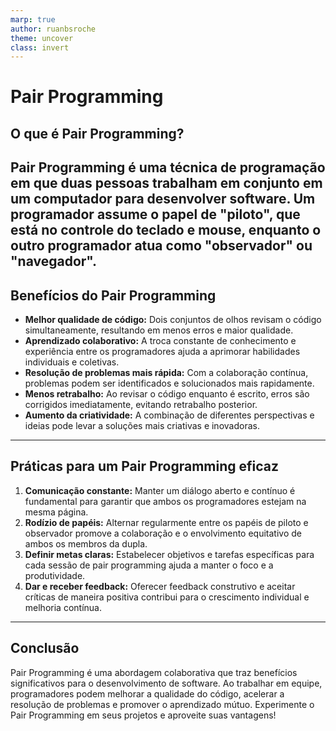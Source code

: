 ```yaml
---
marp: true
author: ruanbsroche
theme: uncover
class: invert
---
```

# Pair Programming

## O que é Pair Programming?

Pair Programming é uma técnica de programação em que duas pessoas trabalham em conjunto em um computador para desenvolver software. Um programador assume o papel de "piloto", que está no controle do teclado e mouse, enquanto o outro programador atua como "observador" ou "navegador".
---
## Benefícios do Pair Programming

- **Melhor qualidade de código:** Dois conjuntos de olhos revisam o código simultaneamente, resultando em menos erros e maior qualidade.
- **Aprendizado colaborativo:** A troca constante de conhecimento e experiência entre os programadores ajuda a aprimorar habilidades individuais e coletivas.
- **Resolução de problemas mais rápida:** Com a colaboração contínua, problemas podem ser identificados e solucionados mais rapidamente.
- **Menos retrabalho:** Ao revisar o código enquanto é escrito, erros são corrigidos imediatamente, evitando retrabalho posterior.
- **Aumento da criatividade:** A combinação de diferentes perspectivas e ideias pode levar a soluções mais criativas e inovadoras.
---
## Práticas para um Pair Programming eficaz

1. **Comunicação constante:** Manter um diálogo aberto e contínuo é fundamental para garantir que ambos os programadores estejam na mesma página.
2. **Rodízio de papéis:** Alternar regularmente entre os papéis de piloto e observador promove a colaboração e o envolvimento equitativo de ambos os membros da dupla.
3. **Definir metas claras:** Estabelecer objetivos e tarefas específicas para cada sessão de pair programming ajuda a manter o foco e a produtividade.
4. **Dar e receber feedback:** Oferecer feedback construtivo e aceitar críticas de maneira positiva contribui para o crescimento individual e melhoria contínua.

---
## Conclusão

Pair Programming é uma abordagem colaborativa que traz benefícios significativos para o desenvolvimento de software. Ao trabalhar em equipe, programadores podem melhorar a qualidade do código, acelerar a resolução de problemas e promover o aprendizado mútuo. Experimente o Pair Programming em seus projetos e aproveite suas vantagens!
